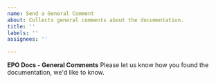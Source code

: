 ```yaml
---
name: Send a General Comment
about: Collects general comments about the documentation.
title: ''
labels: ''
assignees: ''

---
```


**EPO Docs - General Comments**
Please let us know how you found the documentation, we'd like to know.
